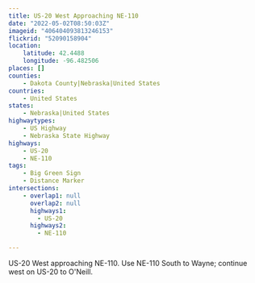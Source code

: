 ```yaml
---
title: US-20 West Approaching NE-110
date: "2022-05-02T08:50:03Z"
imageid: "406404093813246153"
flickrid: "52090158904"
location:
    latitude: 42.4488
    longitude: -96.482506
places: []
counties:
    - Dakota County|Nebraska|United States
countries:
    - United States
states:
    - Nebraska|United States
highwaytypes:
    - US Highway
    - Nebraska State Highway
highways:
    - US-20
    - NE-110
tags:
    - Big Green Sign
    - Distance Marker
intersections:
    - overlap1: null
      overlap2: null
      highways1:
        - US-20
      highways2:
        - NE-110

---
```

US-20 West approaching NE-110.  Use NE-110 South to Wayne; continue west on US-20 to O'Neill.